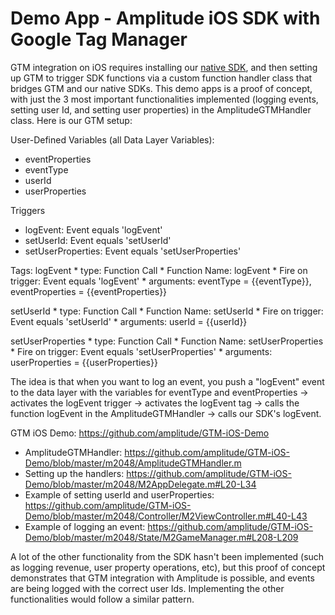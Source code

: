 Demo App - Amplitude iOS SDK with Google Tag Manager
================

GTM integration on iOS requires installing our [native SDK](https://github.com/amplitude/amplitude-ios#setup), and then setting up GTM to trigger SDK functions via a custom function handler class that bridges GTM and our native SDKs. This demo apps is a proof of concept, with just the 3 most important functionalities implemented (logging events, setting user Id, and setting user properties) in the AmplitudeGTMHandler class. Here is our GTM setup:

User-Defined Variables (all Data Layer Variables):
* eventProperties
* eventType
* userId
* userProperties

Triggers
* logEvent: Event equals 'logEvent'
* setUserId: Event equals 'setUserId'
* setUserProperties: Event equals 'setUserProperties'

Tags:
logEvent
    * type: Function Call
    * Function Name: logEvent
    * Fire on trigger: Event equals 'logEvent'
    * arguments: eventType = {{eventType}}, eventProperties = {{eventProperties}}

setUserId
    * type: Function Call
    * Function Name: setUserId
    * Fire on trigger: Event equals 'setUserId'
    * arguments: userId = {{userId}}

setUserProperties
    * type: Function Call
    * Function Name: setUserProperties
    * Fire on trigger: Event equals 'setUserProperties'
    * arguments: userProperties = {{userProperties}}

The idea is that when you want to log an event, you push a "logEvent" event to the data layer with the variables for eventType and eventProperties -> activates the logEvent trigger -> activates the logEvent tag -> calls the function logEvent in the AmplitudeGTMHandler -> calls our SDK's logEvent.

GTM iOS Demo: https://github.com/amplitude/GTM-iOS-Demo
* AmplitudeGTMHandler: https://github.com/amplitude/GTM-iOS-Demo/blob/master/m2048/AmplitudeGTMHandler.m
* Setting up the handlers: https://github.com/amplitude/GTM-iOS-Demo/blob/master/m2048/M2AppDelegate.m#L20-L34
* Example of setting userId and userProperties: https://github.com/amplitude/GTM-iOS-Demo/blob/master/m2048/Controller/M2ViewController.m#L40-L43
* Example of logging an event: https://github.com/amplitude/GTM-iOS-Demo/blob/master/m2048/State/M2GameManager.m#L208-L209

A lot of the other functionality from the SDK hasn't been implemented (such as logging revenue, user property operations, etc), but this proof of concept demonstrates that GTM integration with Amplitude is possible, and events are being logged with the correct user Ids. Implementing the other functionalities would follow a similar pattern.